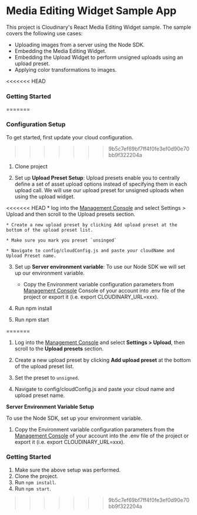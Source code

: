 # Media Editing Widget Sample App

This project is Cloudinary's React Media Editing Widget sample.
The sample covers the following use cases:

* Uploading images from a server using the Node SDK.
* Embedding the Media Editing Widget.
* Embedding the Upload Widget to perform unsigned uploads using an upload preset.
* Applying color transformations to images.

<<<<<<< HEAD
### Getting Started
=======
### Configuration Setup
To get started, first update your cloud configuration.
>>>>>>> 9b5c7ef69bf7ff4f0fe3ef0d90e70bb9f322204a

1. Clone project

2. Set up **Upload Preset Setup**:
Upload presets enable you to centrally define a set of asset upload options
instead of specifying them in each upload call. We will use our upload preset
for unsigned uploads when using the upload widget.

<<<<<<< HEAD
    * log into the [Management Console](https://cloudinary.com/console) and select Settings > Upload and then scroll 
to the Upload presets section.

    * Create a new upload preset by clicking Add upload preset at the bottom of the upload preset list.

    * Make sure you mark you preset `unsinged`

    * Navigate to config/cloudConfig.js and paste your cloudName and Upload Preset name.

3. Set up **Server environment variable**:
To use our Node SDK we will set up our environment variable.

    * Copy the Environment variable configuration parameters 
from [Management Console](https://cloudinary.com/console) Console of your account 
into .env file of the project or export it (i.e. export CLOUDINARY_URL=xxx).

4. Run npm install
5. Run npm start 



 
=======
1. Log into the [Management Console](https://cloudinary.com/console) and select **Settings > Upload**, then scroll 
to the **Upload presets** section.

2. Create a new upload preset by clicking **Add upload preset** at the bottom of the upload preset list.

3. Set the preset to `unsigned`.

4. Navigate to config/cloudConfig.js and paste your cloud name and upload preset name.

**Server Environment Variable Setup**

To use the Node SDK, set up your environment variable.

1. Copy the Environment variable configuration parameters 
from the [Management Console](https://cloudinary.com/console) of your account 
into the .env file of the project or export it (i.e. export CLOUDINARY_URL=xxx).
 
### Getting Started

1. Make sure the above setup was performed.
2. Clone the project.
3. Run `npm install`.
4. Run `npm start`. 
>>>>>>> 9b5c7ef69bf7ff4f0fe3ef0d90e70bb9f322204a
